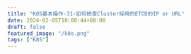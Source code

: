 ```yaml
---
title: "K8S基本操作-31-如何檢查Cluster採用的ETCD的IP or URL"
date: 2024-02-05T10:00:44+08:00
draft: false
featured_image: "/k8s.png"
tags: ["K8S"]
---
```


